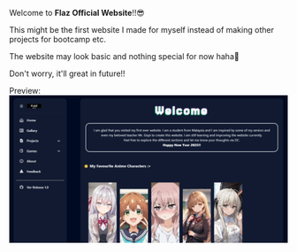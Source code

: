 Welcome to **Flaz Official Website**!!😎

This might be the first website I made for myself instead of making other projects for bootcamp etc.

The website may look basic and nothing special for now haha🫠

Don't worry, it'll great in future!!

Preview:
<img src="./img/websitePreview.png" alt="websitePreview"/>